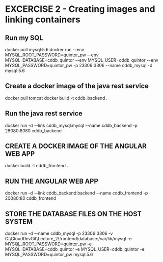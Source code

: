# EXCERCISE 2 - Creating images and linking containers  

## Run my SQL
docker pull mysql:5.6
docker run --env MYSQL_ROOT_PASSWORD=quintor_pw --env MYSQL_DATABASE=cddb_quintor --env MYSQL_USER=cddb_quintor --env MYSQL_PASSWORD=quintor_pw -p 23306:3306 --name cddb_mysql  -d mysql:5.6 

## Create a docker image of the java rest service
docker pull tomcat
docker build -t cddb_backend . 
## Run the java rest service
docker run -d --link cddb_mysql:mysql --name cddb_backend -p 28080:8080 cddb_backend
## CREATE A DOCKER IMAGE OF THE ANGULAR WEB APP  
docker build -t cddb_frontend .  
## RUN THE ANGULAR WEB APP  
docker run -d --link cddb_backend:backend --name cddb_frontend -p 20080:80 cddb_frontend
## STORE THE DATABASE FILES ON THE HOST SYSTEM
docker run -d --name cddb_mysql -p 23306:3306 -v C:\CloudDevGit\Lecture_2\frontend\database:/var/lib/mysql -e MYSQL_ROOT_PASSWORD=quintor_pw -e MYSQL_DATABASE=cddb_quintor -e MYSQL_USER=cddb_quintor -e MYSQL_PASSWORD=quintor_pw mysql:5.6